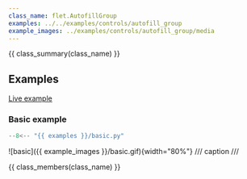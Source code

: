 ```yaml
---
class_name: flet.AutofillGroup
examples: ../../examples/controls/autofill_group
example_images: ../examples/controls/autofill_group/media
---
```


{{ class_summary(class_name) }}

## Examples

[Live example](https://flet-controls-gallery.fly.dev/input/autofillgroup)

### Basic example

```python
--8<-- "{{ examples }}/basic.py"
```

![basic]({{ example_images }}/basic.gif){width="80%"}
/// caption
///

{{ class_members(class_name) }}

